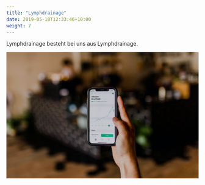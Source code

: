 ```yaml
---
title: "Lymphdrainage"
date: 2019-05-18T12:33:46+10:00
weight: 7
---
```


Lymphdrainage besteht bei uns aus Lymphdrainage.

![Accounting Services](/images/austin-distel-nGc5RT2HmF0-unsplash.jpg)
